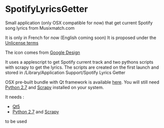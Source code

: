 # SpotifyLyricsGetter
Small application (only OSX compatible for now) that get current Spotify song lyrics from Musixmatch.com

It is only in French for now (English coming soon)
It is proposed under the [Unlicense terms](http://unlicense.org)


The icon comes from [Google Design](https://design.google.com/icons)

It uses a applescript to get Spotify current track and two pythons scripts with scrapy to get the lyrics. The scripts are created on the first launch and stored in /Library/Application Support/Spotify Lyrics Getter

OSX pre-built bundle with Qt framework is available [here](http://ant-one.ch/files/spotifylyricsgetter.zip). You will still need [Python 2.7](http://python.org) and [Scrapy](http://scrapy.org) installed on your system.

It needs :
* [Qt5](http://qt.io)
* [Python 2.7](http://python.org) and [Scrapy](http://scrapy.org)

to be used
